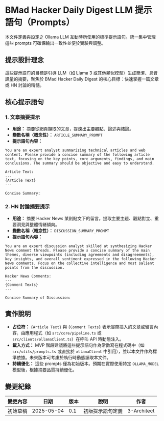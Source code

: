 # BMad Hacker Daily Digest LLM 提示語句（Prompts）

本文件定義與設定之 Ollama LLM 互動時所使用的標準提示語句。統一集中管理這些 prompts 可確保輸出一致性並便於實驗與調整。

## 提示設計理念

這些提示語句的目標是引導 LLM（如 Llama 3 或其他類似模型）生成簡潔、具資訊量的摘要，聚焦於 BMad Hacker Daily Digest 的核心目標：快速掌握一篇文章或 HN 討論的精髓。

## 核心提示語句

### 1. 文章摘要提示

- **用途：** 摘要從網頁擷取的文章，提煉出主要觀點、論述與結論。
- **變數名稱（概念性）：** `ARTICLE_SUMMARY_PROMPT`
- **提示語句內容：**

```text
You are an expert analyst summarizing technical articles and web content. Please provide a concise summary of the following article text, focusing on the key points, core arguments, findings, and main conclusions. The summary should be objective and easy to understand.

Article Text:
---
{Article Text}
---

Concise Summary:
```

### 2. HN 討論摘要提示

- **用途：** 摘要 Hacker News 某則貼文下的留言，提取主要主題、觀點對立、重要洞見與整體情緒傾向。
- **變數名稱（概念性）：** `DISCUSSION_SUMMARY_PROMPT`
- **提示語句內容：**

```text
You are an expert discussion analyst skilled at synthesizing Hacker News comment threads. Please provide a concise summary of the main themes, diverse viewpoints (including agreements and disagreements), key insights, and overall sentiment expressed in the following Hacker News comments. Focus on the collective intelligence and most salient points from the discussion.

Hacker News Comments:
---
{Comment Texts}
---

Concise Summary of Discussion:
```

## 實作說明

- **占位符：** `{Article Text}` 與 `{Comment Texts}` 表示實際插入的文章或留言內容，由應用程式（如 `src/core/pipeline.ts` 或 `src/clients/ollamaClient.ts`）在呼叫 API 時動態注入。
- **載入方式：** MVP 階段建議將這些提示語句作為常數寫在程式碼中（如 `src/utils/prompts.ts` 或直接於 `ollamaClient` 中引用），並以本文件作為標準依據。未來版本可考慮於執行時動態讀取本文件。
- **持續優化：** 這些 prompts 僅為初始版本。預期在實際使用特定 `OLLAMA_MODEL` 模型後，根據摘要品質持續優化。

## 變更紀錄

| 變更內容 | 日期       | 版本 | 說明             | 作者        |
| -------- | ---------- | ---- | ---------------- | ----------- |
| 初始草稿 | 2025-05-04 | 0.1  | 初版提示語句定義 | 3-Architect |
